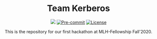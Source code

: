<div align = "center">

# Team Kerberos

[![](https://img.shields.io/badge/python-3.8-blue.svg)](https://www.python.org/download/releases/3.8.0/) 
[![Pre-commit](https://img.shields.io/badge/pre--commit-enabled-brightgreen?logo=pre-commit&logoColor=white)](https://github.com/MLH-Fellowship/TeamKerberos_Pod1.0.2/blob/main/.pre-commit-config.yaml)
[![License](https://img.shields.io/github/license/MLH-Fellowship/TeamKerberos_Pod1.0.2)](https://github.com/MLH-Fellowship/TeamKerberos_Pod1.0.2/blob/main/LICENSE)

This is the repository for our first hackathon at MLH-Fellowship Fall'2020.
